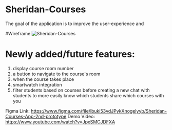 # Sheridan-Courses
The goal of the application is to improve the user-experience and 

#Wireframe
![Sheridan-Courses](https://user-images.githubusercontent.com/60274691/156081763-6dd43951-f64a-44e1-908e-bf1ebe7c5ad2.png)

# Newly added/future features:
1. display course room number
2. a button to navigate to the course's room
3. when the course takes place
4. smartwatch integration
5. filter students based on courses before creating a new chat with students to more easily know which students share which courses with you

Figma Link: https://www.figma.com/file/lbuki53vdJPykXnogelyyb/Sheridan-Courses-App-2nd-prototype
Demo Video: https://www.youtube.com/watch?v=JpxSMCJDFXA
